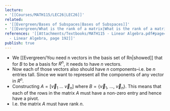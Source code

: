 ```yaml
---
lecture:
- '[[Courses/MATH115/LEC26|LEC26]]'
related:
- '[[Evergreen/Bases of Subspaces|Bases of Subspaces]]'
- '[[Evergreen/What is the rank of a matrix|What is the rank of a matrix]]'
references: '[[Attachments/Textbooks/MATH115 - Linear Algebra.pdf#page=192&selection=288,0,288,12|MATH115
  - Linear Algebra, page 192]]'
publish: true
---
```


- We [[Evergreen/You need n vectors in the basis set of Rn|showed]] that for $B$ to be a basis for $R^n$, it needs to have $n$ vectors.
- Now each of those vectors also should have $n$ components–i.e. be $n$ entries tall. Since we want to represent all the components of any vector in $R^n$.
- Constructing $A = [\vec v_1\ ...\ \vec v_n]$ where $B = \{ \vec v_1,\ ...,\ \vec v_n \}$. This means that each of the rows in the matrix $A$ must have a non-zero entry and hence have a pivot.
- I.e. the matrix $A$ must have rank $n$.